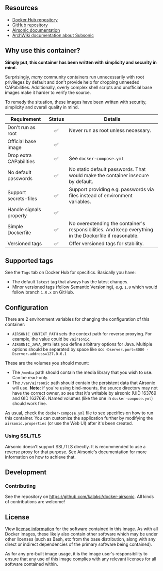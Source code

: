 ## Resources
- [Docker Hub repository](https://registry.hub.docker.com/u/kalaksi/airsonic/)
- [GitHub repository](https://github.com/kalaksi/docker-airsonic)
- [Airsonic documentation](https://airsonic.github.io/docs)
- [ArchWiki documentation about Subsonic](https://wiki.archlinux.org/index.php/Subsonic)

## Why use this container?
**Simply put, this container has been written with simplicity and security in mind.**

Surprisingly, _many_ community containers run unnecessarily with root privileges by default and don't provide help for dropping unneeded CAPabilities.
Additionally, overly complex shell scripts and unofficial base images make it harder to verify the source.

To remedy the situation, these images have been written with security, simplicity and overall quality in mind.

|Requirement              |Status|Details|
|-------------------------|:----:|-------|
|Don't run as root        |✅    | Never run as root unless necessary.|
|Official base image      |✅    | |
|Drop extra CAPabilities  |✅    | See ```docker-compose.yml``` |
|No default passwords     |✅    | No static default passwords. That would make the container insecure by default. |
|Support secrets-files    |✅    | Support providing e.g. passwords via files instead of environment variables. |
|Handle signals properly  |✅    | |
|Simple Dockerfile        |✅    | No overextending the container's responsibilities. And keep everything in the Dockerfile if reasonable. |
|Versioned tags           |✅    | Offer versioned tags for stability.|

## Supported tags
See the ```Tags``` tab on Docker Hub for specifics. Basically you have:
- The default ```latest``` tag that always has the latest changes.
- Minor versioned tags (follow Semantic Versioning), e.g. ```1.0``` which would follow branch ```1.0.x``` on GitHub.

## Configuration
There are 2 environment variables for changing the configuration of this container:
- ```AIRSONIC_CONTEXT_PATH``` sets the context path for reverse proxying. For example, the value could be ```/airsonic```.
- ```AIRSONIC_JAVA_OPTS``` lets you define arbitrary options for Java. Multiple options should be separated by space like so: ```-Dserver.port=8080 -Dserver.address=127.0.0.1```

These are the volumes you should mount:
- The ```/media``` path should contain the media library that you wish to use. Can be read-only.
- The ```/var/airsonic``` path should contain the persistent data that Airsonic will use. **Note:** if you're using bind-mounts, the source directory may not have the correct owner, so see that it's writable by airsonic (UID 163769 and GID 163769). Named volumes (like the one in ```docker-compose.yml```) should work fine.

As usual, check the ```docker-compose.yml``` file to see specifics on how to run this container.
You can customize the application further by modifying the ```airsonic.properties``` (or use the Web UI) after it's been created.

### Using SSL/TLS
Airsonic doesn't support SSL/TLS directly. It is recommended to use a reverse proxy for that purpose.
See Airsonic's documentation for more information on how to achieve that.

## Development

### Contributing
See the repository on <https://github.com/kalaksi/docker-airsonic>.
All kinds of contributions are welcome!

## License
View [license information](https://github.com/kalaksi/docker-airsonic/blob/master/LICENSE) for the software contained in this image.
As with all Docker images, these likely also contain other software which may be under other licenses (such as Bash, etc from the base distribution, along with any direct or indirect dependencies of the primary software being contained).

As for any pre-built image usage, it is the image user's responsibility to ensure that any use of this image complies with any relevant licenses for all software contained within.
